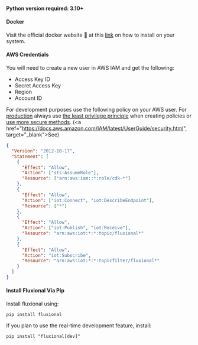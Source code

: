 #### Python version required: 3.10+

#### Docker

Visit the official docker website 🐋 at this <a href="https://docs.docker.com/engine/install/" target="_blank">link</a> on how to install on your system.

#### AWS Credentials

You will need to create a new user in AWS IAM and get the following:

- Access Key ID
- Secret Access Key
- Region
- Account ID

For development purposes use the following policy on your AWS user. For <u>production</u> always use <u>the least privilege principle</u> when creating policies or <u>use more secure methods</u>. (<a href="https://docs.aws.amazon.com/IAM/latest/UserGuide/security.html", target="\_blank">See</a>)<br>

```json
{
  "Version": "2012-10-17",
  "Statement": [
    {
      "Effect": "Allow",
      "Action": ["sts:AssumeRole"],
      "Resource": ["arn:aws:iam::*:role/cdk-*"]
    },
    {
      "Effect": "Allow",
      "Action": ["iot:Connect", "iot:DescribeEndpoint"],
      "Resource": ["*"]
    },
    {
      "Effect": "Allow",
      "Action": ["iot:Publish", "iot:Receive"],
      "Resource": "arn:aws:iot:*:*:topic/fluxional*"
    },
    {
      "Effect": "Allow",
      "Action": "iot:Subscribe",
      "Resource": "arn:aws:iot:*:*:topicfilter/fluxional*"
    }
  ]
}
```

#### Install Fluxional Via Pip

<div class="bash-code">
Install fluxional using:

```
pip install fluxional
```

If you plan to use the real-time development feature, install:

```
pip install "fluxional[dev]"
```

</div>
